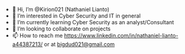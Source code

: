 - 👋 Hi, I’m @Kirion021 (Nathaniel Lianto)
- 👀 I’m interested in Cyber Security and IT in general
- 🌱 I’m currently learning Cyber Security as an analyst/Consultant
- 💞️ I’m looking to collaborate on projects
- 📫 How to reach me https://www.linkedin.com/in/nathaniel-lianto-a44387213/ or at bigdud021@gmail.com

<!---
Kirion021/Kirion021 is a ✨ special ✨ repository because its `README.md` (this file) appears on your GitHub profile.
You can click the Preview link to take a look at your changes.
--->
